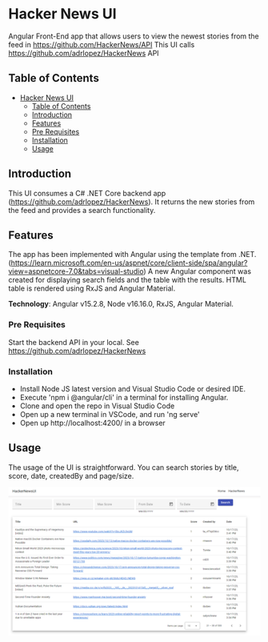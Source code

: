 # Hacker News UI

Angular Front-End app that allows users to view the newest stories from the feed in https://github.com/HackerNews/API
This UI calls https://github.com/adrlopez/HackerNews API

## Table of Contents
- [Hacker News UI](#hackernewsui)
  - [Table of Contents](#table-of-contents)
  - [Introduction](#introduction)
  - [Features](#features)
  - [Pre Requisites](#prerequisites)
  - [Installation](#installation)
  - [Usage](#usage)

## Introduction

This UI consumes a C# .NET Core backend app (https://github.com/adrlopez/HackerNews). It returns the new stories from the feed and provides a search functionality.

## Features

The app has been implemented with Angular using the template from .NET. (https://learn.microsoft.com/en-us/aspnet/core/client-side/spa/angular?view=aspnetcore-7.0&tabs=visual-studio)
A new Angular component was created for displaying search fields and the table with the results. HTML table is rendered using RxJS and Angular Material.

**Technology**: Angular v15.2.8, Node v16.16.0, RxJS, Angular Material.

### Pre Requisites

Start the backend API in your local. See https://github.com/adrlopez/HackerNews

### Installation

* Install Node JS latest version and Visual Studio Code or desired IDE.
* Execute 'npm i @angular/cli' in a terminal for installing Angular.
* Clone and open the repo in Visual Studio Code
* Open up a new terminal in VSCode, and run 'ng serve'
* Open up http://localhost:4200/ in a browser

## Usage

The usage of the UI is straightforward. You can search stories by title, score, date, createdBy and page/size.

![Alt text](image.png)


